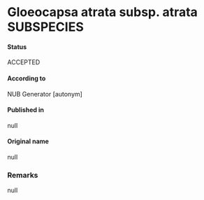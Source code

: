 # Gloeocapsa atrata subsp. atrata SUBSPECIES

#### Status
ACCEPTED

#### According to
NUB Generator [autonym]

#### Published in
null

#### Original name
null

### Remarks
null